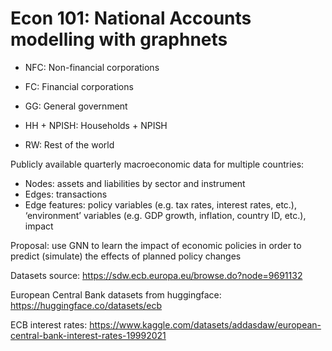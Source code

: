 # Econ 101: National Accounts modelling with graphnets

- NFC: Non-financial corporations

- FC: Financial corporations

- GG: General government

- HH + NPISH: Households + NPISH

- RW: Rest of the world


Publicly available quarterly macroeconomic data for multiple countries:
- Nodes: assets and liabilities by sector and instrument
- Edges: transactions
- Edge features: policy variables (e.g. tax rates, interest rates, etc.), ‘environment’ variables (e.g. GDP growth, inflation, country ID, etc.), impact

Proposal: use GNN to learn the impact of economic policies in order to predict (simulate) the effects of planned policy changes

Datasets source: https://sdw.ecb.europa.eu/browse.do?node=9691132

European Central Bank datasets from huggingface: https://huggingface.co/datasets/ecb

ECB interest rates: https://www.kaggle.com/datasets/addasdaw/european-central-bank-interest-rates-19992021
